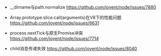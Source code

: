 * __dirname与path.normalize
  https://github.com/joyent/node/issues/7880

* Array.prototype.slice.call(arguments)在V8下的性能问题
  https://github.com/joyent/node/issues/6631

* process.nextTick与原生Promise冲突
  https://github.com/joyent/node/issues/7714

* child消息传递失效
  https://github.com/joyent/node/issues/8040
